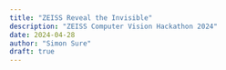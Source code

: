 ```yaml
---
title: "ZEISS Reveal the Invisible"
description: "ZEISS Computer Vision Hackathon 2024"
date: 2024-04-28
author: "Simon Sure"
draft: true
---
```


